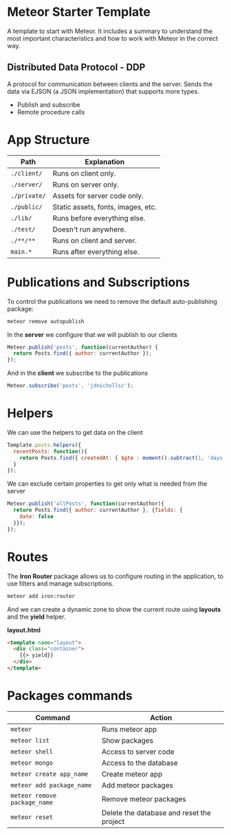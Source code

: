 # Meteor Starter Template
A template to start with Meteor. It includes a summary to understand the most important characteristics and how to work with Meteor in the correct way.

## Distributed Data Protocol - DDP
A protocol for communication between clients and the server. Sends the data via EJSON (a JSON implementation) that supports more types.
 - Publish and subscribe
 - Remote procedure calls

# App Structure
Path         | Explanation
----------   | -------------
`./client/`  | Runs on client only.
`./server/`  | Runs on server only.
`./private/` | Assets for server code only.
`./public/`  | Static assets, fonts, images, etc.
`./lib/`     | Runs before everything else.
`./test/`    | Doesn't run anywhere.
`./**/**`    | Runs on client and server.
`main.*`     | Runs after everything else.

# Publications and Subscriptions
To control the publications we need to remove the default auto-publishing package:
```cmd
meteor remove autopublish
```
In the **server** we configure that we will publish to our clients
```javascript
Meteor.publish('posts', function(currentAuthor) {
  return Posts.find({ author: currentAuthor });
});
```
And in the **client** we subscribe to the publications
```javascript
Meteor.subscribe('posts', 'jdnichollsc');
```

# Helpers
We can use the helpers to get data on the client
```javascript
Template.posts.helpers({
  recentPosts: function(){
    return Posts.find({ createdAt: { $gte : moment().subtract(1, 'days').startOf('day') } });
  }
});
```
We can exclude certain properties to get only what is needed from the server
```javascript
Meteor.publish('allPosts', function(currentAuthor){
  return Posts.find({ author: currentAuthor }, {fields: {
    date: false
  }});
});
```

# Routes
The **Iron Router** package allows us to configure routing in the application, to use filters and manage subscriptions.
```cmd
meteor add iron:router
```
And we can create a dynamic zone to show the current route using **layouts** and the **yield** helper.

**layout.html**
```html
<template name="layout">
  <div class="container">
    {{> yield}}
  </div>
</template>
```

# Packages commands

Command                      | Action
---------------------------  | -------------
`meteor`                     | Runs meteor app
`meteor list`                | Show packages
`meteor shell`               | Access to server code
`meteor mongo`               | Access to the database
`meteor create app_name`     | Create meteor app
`meteor add package_name`    | Add meteor packages
`meteor remove package_name` | Remove meteor packages
`meteor reset`               | Delete the database and reset the project
